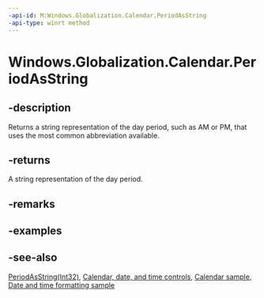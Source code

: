 ```yaml
---
-api-id: M:Windows.Globalization.Calendar.PeriodAsString
-api-type: winrt method
---
```


<!-- Method syntax
public string PeriodAsString()
-->

# Windows.Globalization.Calendar.PeriodAsString

## -description
Returns a string representation of the day period, such as AM or PM, that uses the most common abbreviation available.

## -returns
A string representation of the day period.

## -remarks

## -examples

## -see-also
[PeriodAsString(Int32)](calendar_periodasstring_1590229662.md), 
[Calendar, date, and time controls](/windows/uwp/design/controls-and-patterns/date-and-time), [Calendar sample](https://github.com/Microsoft/Windows-universal-samples/tree/master/Samples/Calendar), [Date and time formatting sample](https://github.com/microsoft/Windows-universal-samples/tree/master/Samples/DateTimeFormatting)
